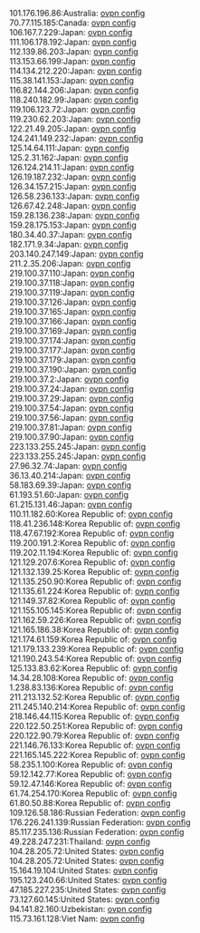 101.176.196.86:Australia: [ovpn config](vpn/101_176_196_86.ovpn)  
70.77.115.185:Canada: [ovpn config](vpn/70_77_115_185.ovpn)  
106.167.7.229:Japan: [ovpn config](vpn/106_167_7_229.ovpn)  
111.106.178.192:Japan: [ovpn config](vpn/111_106_178_192.ovpn)  
112.139.86.203:Japan: [ovpn config](vpn/112_139_86_203.ovpn)  
113.153.66.199:Japan: [ovpn config](vpn/113_153_66_199.ovpn)  
114.134.212.220:Japan: [ovpn config](vpn/114_134_212_220.ovpn)  
115.38.141.153:Japan: [ovpn config](vpn/115_38_141_153.ovpn)  
116.82.144.206:Japan: [ovpn config](vpn/116_82_144_206.ovpn)  
118.240.182.99:Japan: [ovpn config](vpn/118_240_182_99.ovpn)  
119.106.123.72:Japan: [ovpn config](vpn/119_106_123_72.ovpn)  
119.230.62.203:Japan: [ovpn config](vpn/119_230_62_203.ovpn)  
122.21.49.205:Japan: [ovpn config](vpn/122_21_49_205.ovpn)  
124.241.149.232:Japan: [ovpn config](vpn/124_241_149_232.ovpn)  
125.14.64.111:Japan: [ovpn config](vpn/125_14_64_111.ovpn)  
125.2.31.162:Japan: [ovpn config](vpn/125_2_31_162.ovpn)  
126.124.214.11:Japan: [ovpn config](vpn/126_124_214_11.ovpn)  
126.19.187.232:Japan: [ovpn config](vpn/126_19_187_232.ovpn)  
126.34.157.215:Japan: [ovpn config](vpn/126_34_157_215.ovpn)  
126.58.236.133:Japan: [ovpn config](vpn/126_58_236_133.ovpn)  
126.67.42.248:Japan: [ovpn config](vpn/126_67_42_248.ovpn)  
159.28.136.238:Japan: [ovpn config](vpn/159_28_136_238.ovpn)  
159.28.175.153:Japan: [ovpn config](vpn/159_28_175_153.ovpn)  
180.34.40.37:Japan: [ovpn config](vpn/180_34_40_37.ovpn)  
182.171.9.34:Japan: [ovpn config](vpn/182_171_9_34.ovpn)  
203.140.247.149:Japan: [ovpn config](vpn/203_140_247_149.ovpn)  
211.2.35.206:Japan: [ovpn config](vpn/211_2_35_206.ovpn)  
219.100.37.110:Japan: [ovpn config](vpn/219_100_37_110.ovpn)  
219.100.37.118:Japan: [ovpn config](vpn/219_100_37_118.ovpn)  
219.100.37.119:Japan: [ovpn config](vpn/219_100_37_119.ovpn)  
219.100.37.126:Japan: [ovpn config](vpn/219_100_37_126.ovpn)  
219.100.37.165:Japan: [ovpn config](vpn/219_100_37_165.ovpn)  
219.100.37.166:Japan: [ovpn config](vpn/219_100_37_166.ovpn)  
219.100.37.169:Japan: [ovpn config](vpn/219_100_37_169.ovpn)  
219.100.37.174:Japan: [ovpn config](vpn/219_100_37_174.ovpn)  
219.100.37.177:Japan: [ovpn config](vpn/219_100_37_177.ovpn)  
219.100.37.179:Japan: [ovpn config](vpn/219_100_37_179.ovpn)  
219.100.37.190:Japan: [ovpn config](vpn/219_100_37_190.ovpn)  
219.100.37.2:Japan: [ovpn config](vpn/219_100_37_2.ovpn)  
219.100.37.24:Japan: [ovpn config](vpn/219_100_37_24.ovpn)  
219.100.37.29:Japan: [ovpn config](vpn/219_100_37_29.ovpn)  
219.100.37.54:Japan: [ovpn config](vpn/219_100_37_54.ovpn)  
219.100.37.56:Japan: [ovpn config](vpn/219_100_37_56.ovpn)  
219.100.37.81:Japan: [ovpn config](vpn/219_100_37_81.ovpn)  
219.100.37.90:Japan: [ovpn config](vpn/219_100_37_90.ovpn)  
223.133.255.245:Japan: [ovpn config](vpn/223_133_255_245.ovpn)  
223.133.255.245:Japan: [ovpn config](vpn/223_133_255_245.ovpn)  
27.96.32.74:Japan: [ovpn config](vpn/27_96_32_74.ovpn)  
36.13.40.214:Japan: [ovpn config](vpn/36_13_40_214.ovpn)  
58.183.69.39:Japan: [ovpn config](vpn/58_183_69_39.ovpn)  
61.193.51.60:Japan: [ovpn config](vpn/61_193_51_60.ovpn)  
61.215.131.46:Japan: [ovpn config](vpn/61_215_131_46.ovpn)  
110.11.182.60:Korea Republic of: [ovpn config](vpn/110_11_182_60.ovpn)  
118.41.236.148:Korea Republic of: [ovpn config](vpn/118_41_236_148.ovpn)  
118.47.67.192:Korea Republic of: [ovpn config](vpn/118_47_67_192.ovpn)  
119.200.191.2:Korea Republic of: [ovpn config](vpn/119_200_191_2.ovpn)  
119.202.11.194:Korea Republic of: [ovpn config](vpn/119_202_11_194.ovpn)  
121.129.207.6:Korea Republic of: [ovpn config](vpn/121_129_207_6.ovpn)  
121.132.139.25:Korea Republic of: [ovpn config](vpn/121_132_139_25.ovpn)  
121.135.250.90:Korea Republic of: [ovpn config](vpn/121_135_250_90.ovpn)  
121.135.61.224:Korea Republic of: [ovpn config](vpn/121_135_61_224.ovpn)  
121.149.37.82:Korea Republic of: [ovpn config](vpn/121_149_37_82.ovpn)  
121.155.105.145:Korea Republic of: [ovpn config](vpn/121_155_105_145.ovpn)  
121.162.59.226:Korea Republic of: [ovpn config](vpn/121_162_59_226.ovpn)  
121.165.186.38:Korea Republic of: [ovpn config](vpn/121_165_186_38.ovpn)  
121.174.61.159:Korea Republic of: [ovpn config](vpn/121_174_61_159.ovpn)  
121.179.133.239:Korea Republic of: [ovpn config](vpn/121_179_133_239.ovpn)  
121.190.243.54:Korea Republic of: [ovpn config](vpn/121_190_243_54.ovpn)  
125.133.83.62:Korea Republic of: [ovpn config](vpn/125_133_83_62.ovpn)  
14.34.28.108:Korea Republic of: [ovpn config](vpn/14_34_28_108.ovpn)  
1.238.83.136:Korea Republic of: [ovpn config](vpn/1_238_83_136.ovpn)  
211.213.132.52:Korea Republic of: [ovpn config](vpn/211_213_132_52.ovpn)  
211.245.140.214:Korea Republic of: [ovpn config](vpn/211_245_140_214.ovpn)  
218.146.44.115:Korea Republic of: [ovpn config](vpn/218_146_44_115.ovpn)  
220.122.50.251:Korea Republic of: [ovpn config](vpn/220_122_50_251.ovpn)  
220.122.90.79:Korea Republic of: [ovpn config](vpn/220_122_90_79.ovpn)  
221.146.76.133:Korea Republic of: [ovpn config](vpn/221_146_76_133.ovpn)  
221.165.145.222:Korea Republic of: [ovpn config](vpn/221_165_145_222.ovpn)  
58.235.1.100:Korea Republic of: [ovpn config](vpn/58_235_1_100.ovpn)  
59.12.142.77:Korea Republic of: [ovpn config](vpn/59_12_142_77.ovpn)  
59.12.47.146:Korea Republic of: [ovpn config](vpn/59_12_47_146.ovpn)  
61.74.254.170:Korea Republic of: [ovpn config](vpn/61_74_254_170.ovpn)  
61.80.50.88:Korea Republic of: [ovpn config](vpn/61_80_50_88.ovpn)  
109.126.58.186:Russian Federation: [ovpn config](vpn/109_126_58_186.ovpn)  
176.226.241.139:Russian Federation: [ovpn config](vpn/176_226_241_139.ovpn)  
85.117.235.136:Russian Federation: [ovpn config](vpn/85_117_235_136.ovpn)  
49.228.247.231:Thailand: [ovpn config](vpn/49_228_247_231.ovpn)  
104.28.205.72:United States: [ovpn config](vpn/104_28_205_72.ovpn)  
104.28.205.72:United States: [ovpn config](vpn/104_28_205_72.ovpn)  
15.164.19.104:United States: [ovpn config](vpn/15_164_19_104.ovpn)  
195.123.240.66:United States: [ovpn config](vpn/195_123_240_66.ovpn)  
47.185.227.235:United States: [ovpn config](vpn/47_185_227_235.ovpn)  
73.127.60.145:United States: [ovpn config](vpn/73_127_60_145.ovpn)  
94.141.82.160:Uzbekistan: [ovpn config](vpn/94_141_82_160.ovpn)  
115.73.161.128:Viet Nam: [ovpn config](vpn/115_73_161_128.ovpn)  
